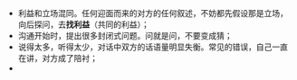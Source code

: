 - 利益和立场混同。任何迎面而来的对方的任何叙述，不妨都先假设那是立场，向后探问，去**找利益**（共同的利益）；
- 沟通开始时，提出很多封闭式问题。问就是问，不要变成猜；
- 说得太多，听得太少，对话中双方的话语量明显失衡。常见的错误，自己一直在讲，对方成了陪衬；
- 